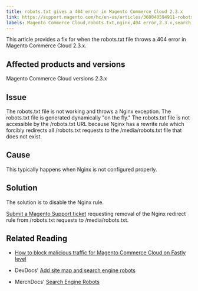 ```yaml
---
title: robots.txt gives a 404 error in Magento Commerce Cloud 2.3.x
link: https://support.magento.com/hc/en-us/articles/360040594911-robots-txt-gives-a-404-error-in-Magento-Commerce-Cloud-2-3-x
labels: Magento Commerce Cloud,robots.txt,nginx,404 error,2.3.x,search engine robots,how to
---
```


This article provides a fix for when the robots.txt file throws a 404 error in Magento Commerce Cloud 2.3.x.

## Affected products and versions

Magento Commerce Cloud versions 2.3.x

## Issue

The robots.txt file is not working and throws a Nginx exception. The robots.txt file is generated dynamically "on the fly." The robots.txt file is not accessible by the /robots.txt URL because Nginx has a rewrite rule which forcibly redirects all /robots.txt requests to the /media/robots.txt file that does not exist.

## Cause

This typically happens when Nginx is not configured properly.

## Solution

The solution is to disable the Nginx rule.

[Submit a Magento Support ticket](https://support.magento.com/hc/en-us/articles/360019088251) requesting removal of the Nginx redirect rule from /robots.txt requests to /media/robots.txt.

## Related Reading

* [How to block malicious traffic for Magento Commerce Cloud on Fastly level](https://support.magento.com/hc/en-us/articles/360039447892)

* DevDocs' [Add site map and search engine robots](https://devdocs.magento.com/cloud/trouble/robots-sitemap.html)

* MerchDocs' [Search Engine Robots](https://docs.magento.com/user-guide/marketing/search-engine-robots.html)


